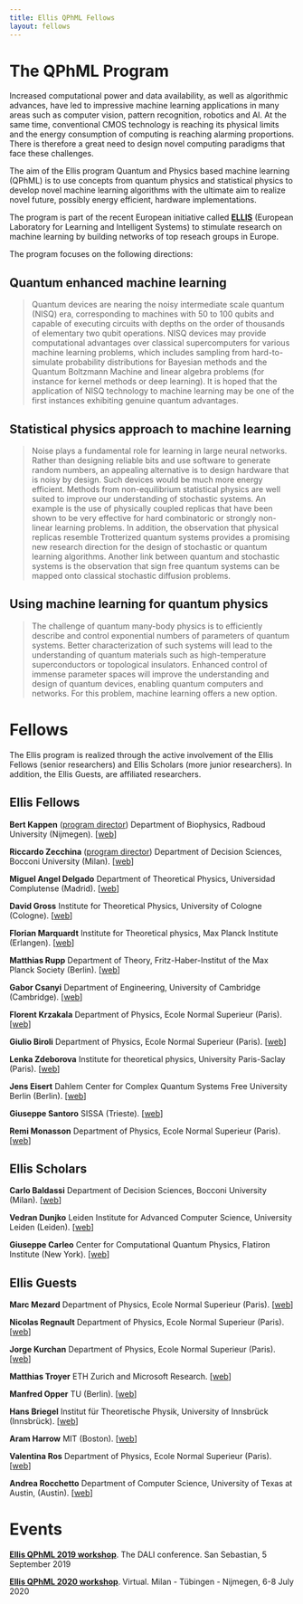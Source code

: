 ```yaml
---
title: Ellis QPhML Fellows
layout: fellows
---
```


# <a name="fellowsprogram"></a>The QPhML Program

Increased computational power and data availability, as well as algorithmic advances, have led to impressive machine learning applications in many areas such as computer vision, pattern recognition, robotics and AI. At the same time, conventional CMOS technology is reaching its physical limits and the energy consumption of computing is reaching alarming proportions. There is therefore a great need to design novel computing paradigms that face these challenges.

The aim of the Ellis program Quantum and Physics based machine learning (QPhML) is to use concepts from quantum physics and statistical physics to develop novel machine learning algorithms with the ultimate aim to realize novel future, possibly energy efficient, hardware implementations.

The program is part of the recent European initiative called [**ELLIS**](https://ellis.eu/) (European Laboratory for Learning and Intelligent Systems) to stimulate research on machine learning by building networks of top reseach groups in Europe.

The program focuses on the following directions:

## Quantum enhanced machine learning

> Quantum devices are nearing the noisy intermediate scale quantum (NISQ) era, corresponding to machines with 50 to 100 qubits and capable of executing circuits with depths on the order of thousands of elementary two qubit operations. NISQ devices may provide computational advantages over classical supercomputers for various machine learning problems, which includes sampling from hard-to-simulate probability distributions for Bayesian methods and the Quantum Boltzmann Machine and linear algebra problems (for instance for kernel methods or deep learning). It is hoped that the application of NISQ technology to machine learning may be one of the first instances exhibiting genuine quantum advantages.

## Statistical physics approach to machine learning

> Noise plays a fundamental role for learning in large neural networks. Rather than designing reliable bits and use software to generate random numbers, an appealing alternative is to design hardware that is noisy by design. Such devices would be much more energy efficient. Methods from non-equilibrium statistical physics are well suited to improve our understanding of stochastic systems. An example is the use of physically coupled replicas that have been shown to be very effective for hard combinatoric or strongly non-linear learning problems. In addition, the observation that physical replicas resemble Trotterized quantum systems provides a promising new research direction for the design of stochastic or quantum learning algorithms. Another link between quantum and stochastic systems is the observation that sign free quantum systems can be mapped onto classical stochastic diffusion problems.

## Using machine learning for quantum physics

> The challenge of quantum many-body physics is to efficiently describe and control exponential numbers of parameters of quantum systems. Better characterization of such systems will lead to the understanding of quantum materials such as high-temperature superconductors or topological insulators. Enhanced control of immense parameter spaces will improve the understanding and design of quantum devices, enabling quantum computers and networks. For this problem, machine learning offers a new option.

# <a name="fellows"></a>Fellows

The Ellis program is realized through the active involvement of the Ellis Fellows (senior researchers) and Ellis Scholars (more junior researchers). In addition, the Ellis Guests, are affiliated researchers.

## Ellis Fellows

**Bert Kappen** (<ins>program director</ins>) Department of Biophysics, Radboud University (Nijmegen). [[web](http://www.snn.ru.nl/~bertk/)]

**Riccardo Zecchina** (<ins>program director</ins>) Department of Decision Sciences, Bocconi University (Milan). [[web](https://sites.google.com/view/riccardozecchina/)]

**Miguel Angel Delgado** Department of Theoretical Physics, Universidad Complutense (Madrid). [[web](https://orcid.org/0000-0003-2746-5062)]

**David Gross** Institute for Theoretical Physics, University of Cologne (Cologne). [[web](https://www.thp.uni-koeln.de/gross/david_gross.html)]

**Florian Marquardt** Institute for Theoretical physics, Max Planck Institute (Erlangen). [[web](http://www.thp2.nat.uni-erlangen.de/index.php/Homepage_Florian_Marquardt)]
    
**Matthias Rupp** Department of Theory, Fritz-Haber-Institut of the Max Planck Society (Berlin). [[web](https://www.mrupp.info/)]

**Gabor Csanyi** Department of Engineering, University of Cambridge (Cambridge). [[web](http://www.eng.cam.ac.uk/profiles/gc121)]

**Florent Krzakala** Department of Physics, Ecole Normal Superieur (Paris). [[web](https://florentkrzakala.com/)]
    
**Giulio Biroli** Department of Physics, Ecole Normal Superieur (Paris). [[web](https://prairie-institute.fr/chairs/biroli-giulio/)]
    
**Lenka Zdeborova** Institute for theoretical physics, University Paris-Saclay (Paris). [[web](http://artax.karlin.mff.cuni.cz/~zdebl9am/)]
    
**Jens Eisert** Dahlem Center for Complex Quantum Systems Free University Berlin (Berlin). [[web](https://www.physik.fu-berlin.de/en/einrichtungen/ag/ag-eisert/people/eisert/index.html)]

**Giuseppe Santoro** SISSA (Trieste). [[web](https://cm.sissa.it/people/members.php?ID=3)]
    
**Remi Monasson** Department of Physics, Ecole Normal Superieur (Paris). [[web](http://www.phys.ens.fr/~monasson/)] 

## Ellis Scholars

**Carlo Baldassi** Department of Decision Sciences, Bocconi University (Milan). [[web](http://didattica.unibocconi.eu/mypage/index.php?IdUte=195030&cognome=BALDASSI&nome=CARLO&urlBackMy=)]

**Vedran Dunjko** Leiden Institute for Advanced Computer Science, University Leiden (Leiden). [[web](https://www.universiteitleiden.nl/en/staffmembers/vedran-dunjko#tab-1)]

**Giuseppe Carleo** Center for Computational Quantum Physics, Flatiron Institute (New York). [[web](https://www.simonsfoundation.org/team/giuseppe-carleo/)] 

## Ellis Guests

**Marc Mezard** Department of Physics, Ecole Normal Superieur (Paris). [[web](https://www.marcmezard.fr/)]
    
**Nicolas Regnault** Department of Physics, Ecole Normal Superieur (Paris). [[web](http://www.phys.ens.fr/~regnault/)]
    
**Jorge Kurchan** Department of Physics, Ecole Normal Superieur (Paris). [[web](https://scholar.google.fr/citations?user=18qQeMMAAAAJ&hl=fr)]
    
**Matthias Troyer** ETH Zurich and Microsoft Research. [[web](https://www.microsoft.com/en-us/research/people/mtroyer/)]
    
**Manfred Opper** TU (Berlin). [[web](https://dblp.uni-trier.de/pers/o/Opper:Manfred.html)]
    
**Hans Briegel** Institut für Theoretische Physik, University of Innsbrück (Innsbrück). [[web](https://www.uibk.ac.at/th-physik/staff/briegel/)]
    
**Aram Harrow** MIT (Boston). [[web](http://web.mit.edu/aram/www/)]
    
**Valentina Ros** Department of Physics, Ecole Normal Superieur (Paris). [[web](https://scholar.google.it/citations?user=9809-1wAAAAJ&hl=it)]
    
**Andrea Rocchetto** Department of Computer Science, University of Texas at Austin, (Austin). [[web](https://andrearocchetto.github.io/)] 

# <a name="events"></a>Events

[**Ellis QPhML 2019 workshop**](http://dalimeeting.org/dali2019b/workshop-05-04.html). The DALI conference. San Sebastian, 5 September 2019

[**Ellis QPhML 2020 workshop**](https://ellisqphml.github.io/qphml2020). Virtual. Milan - Tübingen - Nijmegen, 6-8 July 2020
